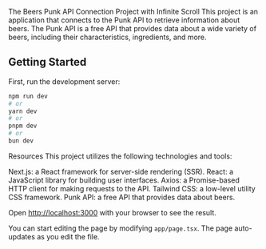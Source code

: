 The Beers Punk API Connection Project with Infinite Scroll
This project is an application that connects to the Punk API to retrieve information about beers. The Punk API is a free API that provides data about a wide variety of beers, including their characteristics, ingredients, and more.

## Getting Started

First, run the development server:

```bash
npm run dev
# or
yarn dev
# or
pnpm dev
# or
bun dev
```

Resources
This project utilizes the following technologies and tools:

Next.js: a React framework for server-side rendering (SSR).
React: a JavaScript library for building user interfaces.
Axios: a Promise-based HTTP client for making requests to the API.
Tailwind CSS: a low-level utility CSS framework.
Punk API: a free API that provides data about beers.

Open [http://localhost:3000](http://localhost:3000) with your browser to see the result.

You can start editing the page by modifying `app/page.tsx`. The page auto-updates as you edit the file.

